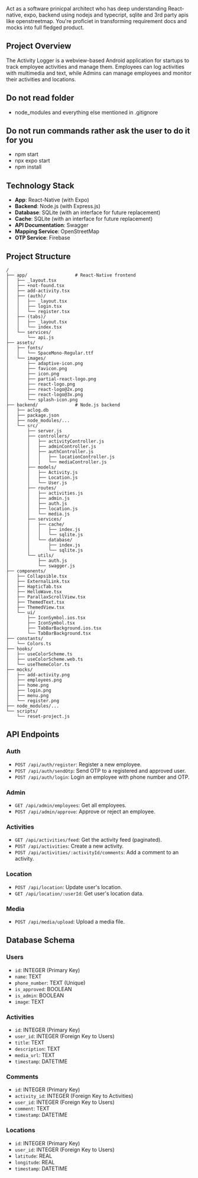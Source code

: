 Act as a software prinicpal architect who has deep understanding React-native, expo, backend using nodejs and typecript, sqlite and 3rd party apis like openstreetmap. You're proficiet in transforming requirement docs and mocks into full fledged product. 

## Project Overview
The Activity Logger is a webview-based Android application for startups to track employee activities and manage them. Employees can log activities with multimedia and text, while Admins can manage employees and monitor their activities and locations.

## Do not read folder
* node_modules and everything else mentioned in .gitignore

## Do not run commands rather ask the user to do it for you
* npm start
* npx expo start
* npm install

## Technology Stack
*   **App**: React-Native (with Expo)
*   **Backend**: Node.js (with Express.js)
*   **Database**: SQLite (with an interface for future replacement)
*   **Cache**: SQLite (with an interface for future replacement)
*   **API Documentation**: Swagger
*   **Mapping Service**: OpenStreetMap
*   **OTP Service**: Firebase

## Project Structure
```
/
├── app/                  # React-Native frontend
│   ├── _layout.tsx
│   ├── +not-found.tsx
│   ├── add-activity.tsx
│   ├── (auth)/
│   │   ├── _layout.tsx
│   │   ├── login.tsx
│   │   └── register.tsx
│   ├── (tabs)/
│   │   ├── _layout.tsx
│   │   └── index.tsx
│   └── services/
│       └── api.js
├── assets/
│   ├── fonts/
│   │   └── SpaceMono-Regular.ttf
│   └── images/
│       ├── adaptive-icon.png
│       ├── favicon.png
│       ├── icon.png
│       ├── partial-react-logo.png
│       ├── react-logo.png
│       ├── react-logo@2x.png
│       ├── react-logo@3x.png
│       └── splash-icon.png
├── backend/              # Node.js backend
│   ├── aclog.db
│   ├── package.json
│   ├── node_modules/...
│   └── src/
│       ├── server.js
│       ├── controllers/
│       │   ├── activityController.js
│       │   ├── adminController.js
│       │   ├── authController.js
│       │   │   ├── locationController.js
│       │   │   └── mediaController.js
│       ├── models/
│       │   ├── Activity.js
│       │   ├── Location.js
│       │   └── User.js
│       ├── routes/
│       │   ├── activities.js
│       │   ├── admin.js
│       │   ├── auth.js
│       │   ├── location.js
│       │   └── media.js
│       ├── services/
│       │   ├── cache/
│       │   │   ├── index.js
│       │   │   └── sqlite.js
│       │   └── database/
│       │       ├── index.js
│       │       └── sqlite.js
│       └── utils/
│           ├── auth.js
│           └── swagger.js
├── components/
│   ├── Collapsible.tsx
│   ├── ExternalLink.tsx
│   ├── HapticTab.tsx
│   ├── HelloWave.tsx
│   ├── ParallaxScrollView.tsx
│   ├── ThemedText.tsx
│   ├── ThemedView.tsx
│   └── ui/
│       ├── IconSymbol.ios.tsx
│       ├── IconSymbol.tsx
│       ├── TabBarBackground.ios.tsx
│       └── TabBarBackground.tsx
├── constants/
│   └── Colors.ts
├── hooks/
│   ├── useColorScheme.ts
│   ├── useColorScheme.web.ts
│   └── useThemeColor.ts
├── mocks/
│   ├── add-activity.png
│   ├── employees.png
│   ├── home.png
│   ├── login.png
│   ├── menu.png
│   └── register.png
├── node_modules/...
└── scripts/
    └── reset-project.js
```

## API Endpoints

### Auth
*   `POST /api/auth/register`: Register a new employee.
*   `POST /api/auth/sendOtp`: Send OTP to a registered and approved user.
*   `POST /api/auth/login`: Login an employee with phone number and OTP.

### Admin
*   `GET /api/admin/employees`: Get all employees.
*   `POST /api/admin/approve`: Approve or reject an employee.

### Activities
*   `GET /api/activities/feed`: Get the activity feed (paginated).
*   `POST /api/activities`: Create a new activity.
*   `POST /api/activities/:activityId/comments`: Add a comment to an activity.

### Location
*   `POST /api/location`: Update user's location.
*   `GET /api/location/:userId`: Get user's location data.

### Media
*   `POST /api/media/upload`: Upload a media file.

## Database Schema

### Users
*   `id`: INTEGER (Primary Key)
*   `name`: TEXT
*   `phone_number`: TEXT (Unique)
*   `is_approved`: BOOLEAN
*   `is_admin`: BOOLEAN
*   `image`: TEXT

### Activities
*   `id`: INTEGER (Primary Key)
*   `user_id`: INTEGER (Foreign Key to Users)
*   `title`: TEXT
*   `description`: TEXT
*   `media_url`: TEXT
*   `timestamp`: DATETIME

### Comments
*   `id`: INTEGER (Primary Key)
*   `activity_id`: INTEGER (Foreign Key to Activities)
*   `user_id`: INTEGER (Foreign Key to Users)
*   `comment`: TEXT
*   `timestamp`: DATETIME

### Locations
*   `id`: INTEGER (Primary Key)
*   `user_id`: INTEGER (Foreign Key to Users)
*   `latitude`: REAL
*   `longitude`: REAL
*   `timestamp`: DATETIME
